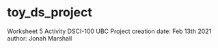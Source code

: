 # toy_ds_project
Worksheet 5 Activity DSCI-100 UBC
Project creation date: Feb 13th 2021
author: Jonah Marshall
